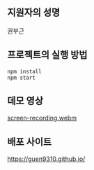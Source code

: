 ## 지원자의 성명
권부근

## 프로젝트의 실행 방법
<pre><code>npm install
npm start
</code></pre>

## 데모 영상
[screen-recording.webm](https://github.com/guen9310/wanted-pre-onboarding-frontend/assets/56007272/ce210698-03c4-457f-bbab-2aeb91e3e166)

## 배포 사이트
https://guen9310.github.io/
